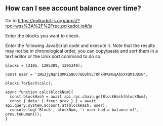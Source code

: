 ## How can I see account balance over time?

Go to https://polkadot.js.org/apps/?rpc=wss%3A%2F%2Frpc.polkadot.io#/js

Enter the blocks you want to check.

Enter the following JavaScript code and execute it. Note that the results may not be in chronological order, you can copy/paste and sort them in a text editor or the Unix sort command to do so.

```
blocks = [2105, 1205309, 1205349];

const user = '1WG3jyNqniQMRZGQUc7QD2kVLT8hkRPGMSqAb5XYQM1UDxN';

blocks.forEach(calc);

async function calc(blockNum){
  const blockHash = await api.rpc.chain.getBlockHash(blockNum);
  const { data: { free: prev } } = await api.query.system.account.at(blockHash, user);
  console.log('Block', blockNum, ': user had a balance of', prev.toHuman());
}
```